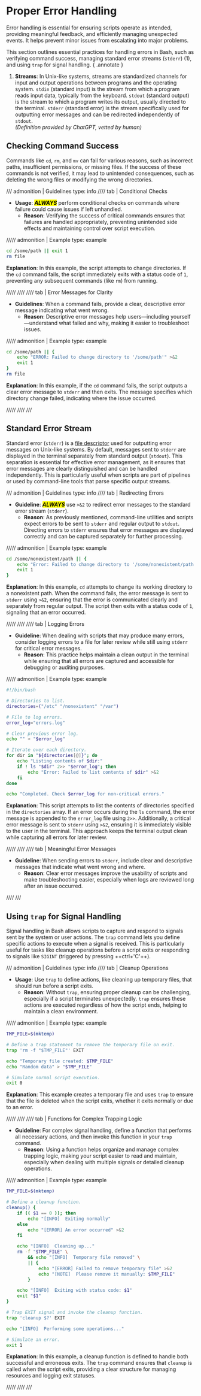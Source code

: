 # Proper Error Handling

Error handling is essential for ensuring scripts operate as intended, providing meaningful feedback, and efficiently managing unexpected events. It helps prevent minor issues from escalating into major problems.

This section outlines essential practices for handling errors in Bash, such as verifying command success, managing standard error streams (`stderr`) (1), and using `trap` for signal handling.
{ .annotate }

1. **Streams**: In Unix-like systems, streams are standardized channels for input and output operations between programs and the operating system. `stdin` (standard input) is the stream from which a program reads input data, typically from the keyboard. `stdout` (standard output) is the stream to which a program writes its output, usually directed to the terminal. `stderr` (standard error) is the stream specifically used for outputting error messages and can be redirected independently of `stdout`.<br>_(Definition provided by ChatGPT, vetted by human)_

## Checking Command Success

Commands like `cd`, `rm`, and `mv` can fail for various reasons, such as incorrect paths, insufficient permissions, or missing files. If the success of these commands is not verified, it may lead to unintended consequences, such as deleting the wrong files or modifying the wrong directories.

/// admonition | Guidelines
    type: info
//// tab | Conditional Checks

- **Usage**: <mark>**_ALWAYS_**</mark> perform conditional checks on commands where failure could cause issues if left unhandled.
    - **Reason**: Verifying the success of critical commands ensures that failures are handled appropriately, preventing unintended side effects and maintaining control over script execution.

///// admonition | Example
    type: example

```bash
cd /some/path || exit 1
rm file
```

**Explanation**: In this example, the script attempts to change directories. If the `cd` command fails, the script immediately exits with a status code of `1`, preventing any subsequent commands (like `rm`) from running.

/////
////
//// tab | Error Messages for Clarity

- **Guidelines**: When a command fails, provide a clear, descriptive error message indicating what went wrong.
    - **Reason**: Descriptive error messages help users—including yourself—understand what failed and why, making it easier to troubleshoot issues.

///// admonition | Example
    type: example

```bash
cd /some/path || {
    echo "ERROR: Failed to change directory to '/some/path'" >&2
    exit 1
}
rm file
```

**Explanation**: In this example, if the `cd` command fails, the script outputs a clear error message to `stderr` and then exits. The message specifies which directory change failed, indicating where the issue occurred.

/////
////
///

## Standard Error Stream

Standard error (`stderr`) is a [file descriptor](https://mywiki.wooledge.org/FileDescriptor) used for outputting error messages on Unix-like systems. By default, messages sent to `stderr` are displayed in the terminal separately from standard output (`stdout`). This separation is essential for effective error management, as it ensures that error messages are clearly distinguished and can be handled independently. This is particularly useful when scripts are part of pipelines or used by command-line tools that parse specific output streams.

/// admonition | Guidelines
    type: info
//// tab | Redirecting Errors

- **Guideline**: <mark>**_ALWAYS_**</mark> use `>&2` to redirect error messages to the standard error stream (`stderr`).
    - **Reason**: As previously mentioned, command-line utilities and scripts expect errors to be sent to `stderr` and regular output to `stdout`. Directing errors to `stderr` ensures that error messages are displayed correctly and can be captured separately for further processing.

///// admonition | Example
    type: example

```bash
cd /some/nonexistent/path || {
    echo "Error: Failed to change directory to '/some/nonexistent/path'" >&2
    exit 1
}
```

**Explanation**: In this example, `cd` attempts to change its working directory to a nonexistent path. When the command fails, the error message is sent to `stderr` using `>&2`, ensuring that the error is communicated clearly and separately from regular output. The script then exits with a status code of `1`, signaling that an error occurred.

/////
////
//// tab | Logging Errors

- **Guideline**: When dealing with scripts that may produce many errors, consider logging errors to a file for later review while still using `stderr` for critical error messages.
    - **Reason**: This practice helps maintain a clean output in the terminal while ensuring that all errors are captured and accessible for debugging or auditing purposes.

///// admonition | Example
    type: example

```bash
#!/bin/bash

# Directories to list.
directories=("/etc" "/nonexistent" "/var")

# File to log errors.
error_log="errors.log"

# Clear previous error log.
echo "" > "$error_log"

# Iterate over each directory.
for dir in "${directories[@]}"; do
    echo "Listing contents of $dir:"
    if ! ls "$dir" 2>> "$error_log"; then
        echo "Error: Failed to list contents of $dir" >&2
    fi
done

echo "Completed. Check $error_log for non-critical errors."
```

**Explanation**: This script attempts to list the contents of directories specified in the `directories` array. If an error occurs during the `ls` command, the error message is appended to the `error_log` file using `2>>`. Additionally, a critical error message is sent to `stderr` using `>&2`, ensuring it is immediately visible to the user in the terminal. This approach keeps the terminal output clean while capturing all errors for later review.

/////
////
//// tab | Meaningful Error Messages

- **Guideline**: When sending errors to `stderr`, include clear and descriptive messages that indicate what went wrong and where.
    - **Reason**: Clear error messages improve the usability of scripts and make troubleshooting easier, especially when logs are reviewed long after an issue occurred.

////
///

## Using `trap` for Signal Handling

Signal handling in Bash allows scripts to capture and respond to signals sent by the system or user actions. The `trap` command lets you define specific actions to execute when a signal is received. This is particularly useful for tasks like cleanup operations before a script exits or responding to signals like `SIGINT` (triggered by pressing ++ctrl+'C'++).

/// admonition | Guidelines
    type: info
//// tab | Cleanup Operations

- **Usage**: Use `trap` to define actions, like cleaning up temporary files, that should run before a script exits.
    - **Reason**: Without `trap`, ensuring proper cleanup can be challenging, especially if a script terminates unexpectedly. `trap` ensures these actions are executed regardless of how the script ends, helping to maintain a clean environment.

///// admonition | Example
    type: example

```bash
TMP_FILE=$(mktemp)

# Define a trap statement to remove the temporary file on exit.
trap 'rm -f "$TMP_FILE"' EXIT

echo "Temporary file created: $TMP_FILE"
echo "Random data" > "$TMP_FILE"

# Simulate normal script execution.
exit 0
```

**Explanation**: This example creates a temporary file and uses `trap` to ensure that the file is deleted when the script exits, whether it exits normally or due to an error.

/////
////
//// tab | Functions for Complex Trapping Logic

- **Guideline**: For complex signal handling, define a function that performs all necessary actions, and then invoke this function in your `trap` command.
    - **Reason**: Using a function helps organize and manage complex trapping logic, making your script easier to read and maintain, especially when dealing with multiple signals or detailed cleanup operations.

///// admonition | Example
    type: example

```bash
TMP_FILE=$(mktemp)

# Define a cleanup function.
cleanup() {
    if (( $1 == 0 )); then
        echo "[INFO]  Exiting normally"
    else
        echo "[ERROR] An error occurred" >&2
    fi

    echo "[INFO]  Cleaning up..."
    rm -f "$TMP_FILE" \
        && echo "[INFO]  Temporary file removed" \
        || {
            echo "[ERROR] Failed to remove temporary file" >&2
            echo "[NOTE]  Please remove it manually: $TMP_FILE"
        }

    echo "[INFO]  Exiting with status code: $1"
    exit "$1"
}

# Trap EXIT signal and invoke the cleanup function.
trap 'cleanup $?' EXIT

echo "[INFO]  Performing some operations..."

# Simulate an error.
exit 1
```

**Explanation**: In this example, a cleanup function is defined to handle both successful and erroneous exits. The `trap` command ensures that `cleanup` is called when the script exits, providing a clear structure for managing resources and logging exit statuses.

/////
////
///

